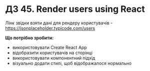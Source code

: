 # ДЗ 45. Render users using React

Лінк звідки взяти дані для рендеру користувачів - https://jsonplaceholder.typicode.com/users

**Що потрібно зробити:**

* використовувати Create React App  
* відобразити користувачів на сторінці  
* використовувати компонентний підхід 
* візуально додати стилі, щоб відображалося нормально 
